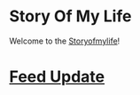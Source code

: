 # Story Of My Life
Welcome to the [Storyofmylife](https://samuelbetio.github.io/storyofmylife/)!

# [Feed Update](https://github.com/samuelbetio/storyofmylife/edit/master/feed.xml)
